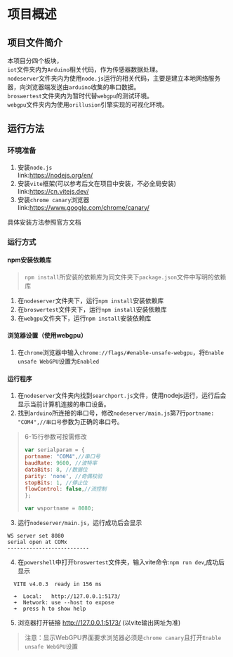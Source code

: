 # 项目概述
## 项目文件简介
本项目分四个板块，  
`iot`文件夹内为`Arduino`相关代码，作为传感器数据处理。  
`nodeserver`文件夹内为使用`node.js`运行的相关代码，主要是建立本地网络服务器，向浏览器端发送由`arduino`收集的串口数据。  
`broswertest`文件夹内为暂时代替`webgpu`的测试环境。  
`webgpu`文件夹内为使用`orillusion`引擎实现的可视化环境。
## 运行方法
### 环境准备
1. 安装`node.js`   
   link:https://nodejs.org/en/
2. 安装`vite`框架(可以参考后文在项目中安装，不必全局安装)   
   link:https://cn.vitejs.dev/  
3. 安装`chrome canary`浏览器   
   link:https://www.google.com/chrome/canary/

具体安装方法参照官方文档
### 运行方式
#### npm安装依赖库
> `npm install`所安装的依赖库为同文件夹下`package.json`文件中写明的依赖库
1. 在`nodeserver`文件夹下，运行`npm install`安装依赖库
2. 在`broswertest`文件夹下，运行`npm install`安装依赖库
3. 在`webgpu`文件夹下，运行`npm install`安装依赖库
#### 浏览器设置（使用webgpu）
1. 在`chrome`浏览器中输入`chrome://flags/#enable-unsafe-webgpu`，将`Enable unsafe WebGPU`设置为`Enabled`
#### 运行程序
1. 在`nodeserver`文件夹内找到`searchport.js`文件，使用nodejs运行，运行后会显示当前计算机连接的串口设备。
2. 找到`arduino`所连接的串口号，修改`nodeserver/main.js`第7行`portname: "COM4",//串口号`参数为正确的串口号。
> 6-15行参数可按需修改
> ```javascript
> var serialparam = {
> portname: "COM4",//串口号
> baudRate: 9600, //波特率
> dataBits: 8, //数据位
> parity: 'none', //奇偶校验
> stopBits: 1, //停止位
> flowControl: false,//流控制
> };
>
> var wsportname = 8080;
> ```
3. 运行`nodeserver/main.js`，运行成功后会显示
```
WS server set 8080
serial open at COMx
--------------------------
```
4. 在`powershell`中打开`broswertest`文件夹，输入vite命令:`npm run dev`,成功后显示
```
  VITE v4.0.3  ready in 156 ms

  ➜  Local:   http://127.0.0.1:5173/
  ➜  Network: use --host to expose
  ➜  press h to show help
```
5. 浏览器打开链接 http://127.0.0.1:5173/ (以vite输出网址为准)
> 注意：显示WebGPU界面要求浏览器必须是`chrome canary`且打开`Enable unsafe WebGPU`设置